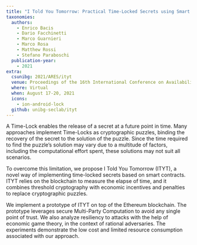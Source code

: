 ```yaml
---
title: "I Told You Tomorrow: Practical Time-Locked Secrets using Smart Contracts"
taxonomies:
  authors:
    - Enrico Bacis
    - Dario Facchinetti
    - Marco Guarnieri
    - Marco Rosa
    - Matthew Rossi
    - Stefano Paraboschi
  publication-year:
    - 2021
extra:
  csunibg: 2021/ARES/ityt
  venue: Proceedings of the 16th International Conference on Availability, Reliability and Security (ARES)
  where: Virtual
  when: August 17-20, 2021
  icons:
    - ion-android-lock
  github: unibg-seclab/ityt
---
```


A Time-Lock enables the release of a secret at a future point in
time. Many approaches implement Time-Locks as cryptographic
puzzles, binding the recovery of the secret to the solution of the
puzzle. Since the time required to find the puzzle’s solution may
vary due to a multitude of factors, including the computational
effort spent, these solutions may not suit all scenarios.

To overcome this limitation, we propose I Told You Tomorrow
(ITYT), a novel way of implementing time-locked secrets based on
smart contracts. ITYT relies on the blockchain to measure the elapse
of time, and it combines threshold cryptography with economic
incentives and penalties to replace cryptographic puzzles.

We implement a prototype of ITYT on top of the Ethereum
blockchain. The prototype leverages secure Multi-Party Computation
to avoid any single point of trust. We also analyze resiliency
to attacks with the help of economic game theory, in the context
of rational adversaries. The experiments demonstrate the low cost
and limited resource consumption associated with our approach.

